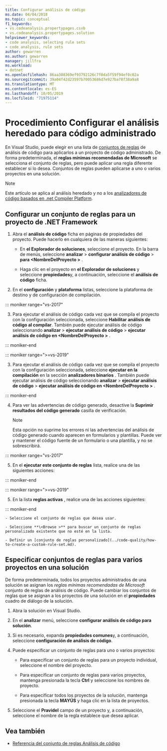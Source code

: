 ```yaml
---
title: Configurar análisis de código
ms.date: 04/04/2018
ms.topic: conceptual
f1_keywords:
- vs.codeanalysis.propertypages.csvb
- vs.codeanalysis.propertypages.solution
helpviewer_keywords:
- code analysis, selecting rule sets
- code analysis, rule sets
author: gewarren
ms.author: gewarren
manager: jillfra
ms.workload:
- dotnet
ms.openlocfilehash: 86aa308369ef93792126c7f8da5f59f94ef0c02a
ms.sourcegitcommit: 39a04f42d23597b70053686d7e927ba78f38a9a8
ms.translationtype: MT
ms.contentlocale: es-ES
ms.lasthandoff: 10/05/2019
ms.locfileid: "71975114"
---
```

# <a name="how-to-configure-legacy-analysis-for-managed-code"></a>Procedimiento Configurar el análisis heredado para código administrado

En Visual Studio, puede elegir en una lista de [conjuntos de reglas](../code-quality/rule-set-reference.md) de análisis de código para aplicarlos a un proyecto de código administrado. De forma predeterminada, el **reglas mínimas recomendadas de Microsoft** se selecciona el conjunto de reglas, pero puede aplicar una regla diferente establecer si lo desea. Conjuntos de reglas pueden aplicarse a uno o varios proyectos en una solución.

> [!NOTE]
> Este artículo se aplica al análisis heredado y no a los [analizadores de código basados en .net Compiler Platform](use-roslyn-analyzers.md).

## <a name="configure-a-rule-set-for-a-net-framework-project"></a>Configurar un conjunto de reglas para un proyecto de .NET Framework

1. Abra el **análisis de código** ficha en páginas de propiedades del proyecto. Puede hacerlo en cualquiera de las maneras siguientes:

   - En **el Explorador de soluciones**, seleccione el proyecto. En la barra de menús, seleccione **analizar** > **configurar análisis de código** > **para \<NombreDelProyecto >** .

   - Haga clic en el proyecto en **el Explorador de soluciones** y seleccione **propiedades**y, a continuación, seleccione el **análisis de código** ficha.

2. En el **configuración** y **plataforma** listas, seleccione la plataforma de destino y de configuración de compilación.

::: moniker range="vs-2017"

3. Para ejecutar el análisis de código cada vez que se compila el proyecto con la configuración seleccionada, seleccione **Habilitar análisis de código al compilar**. También puede ejecutar análisis de código seleccionando **analizar** > **ejecutar análisis de código** > **ejecutar análisis de código en \<NombreDelProyecto >** .

::: moniker-end

::: moniker range=">=vs-2019"

3. Para ejecutar el análisis de código cada vez que se compila el proyecto con la configuración seleccionada, seleccione **ejecutar en la compilación** en la sección **analizadores binarios** . También puede ejecutar análisis de código seleccionando **analizar** > **ejecutar análisis de código** > **ejecutar análisis de código en \<NombreDelProyecto >** .

::: moniker-end

4. Para ver las advertencias de código generado, desactive la **Suprimir resultados del código generado** casilla de verificación.

    > [!NOTE]
    > Esta opción no suprime los errores ni las advertencias del análisis de código generado cuando aparecen en formularios y plantillas. Puede ver y mantener el código fuente de un formulario o una plantilla, y no se sobrescribirá.

::: moniker range="vs-2017"

5. En el **ejecutar este conjunto de reglas** lista, realice una de las siguientes acciones:

::: moniker-end

::: moniker range=">=vs-2019"

5. En la lista **reglas activas** , realice una de las acciones siguientes:

::: moniker-end

    - Seleccione el conjunto de reglas que desea usar.

    - Seleccione **\<Browse >** para buscar un conjunto de reglas personalizado existente que no esté en la lista.

    - Definir un [conjunto de reglas personalizado](../code-quality/how-to-create-a-custom-rule-set.md).

## <a name="specify-rule-sets-for-multiple-projects-in-a-solution"></a>Especificar conjuntos de reglas para varios proyectos en una solución

De forma predeterminada, todos los proyectos administrados de una solución se asignan los *reglas mínimas recomendadas de Microsoft* conjunto de reglas de análisis de código. Puede cambiar los conjuntos de reglas que se asignan a los proyectos de una solución en el **propiedades** cuadro de diálogo de la solución.

1. Abra la solución en Visual Studio.

2. En el **analizar** menú, seleccione **configurar análisis de código para solución**.

3. Si es necesario, expanda **propiedades comunes**y, a continuación, seleccione **configuración de análisis de código**.

4. Puede especificar un conjunto de reglas para uno o varios proyectos:

    - Para especificar un conjunto de reglas para un proyecto individual, seleccione el nombre del proyecto.

    - Para especificar un conjunto de reglas para varios proyectos, mantenga presionada la tecla **Ctrl** y seleccione los nombres de proyecto.

    - Para especificar todos los proyectos de la solución, mantenga presionada la tecla **MAYÚS** y haga clic en la lista de proyectos.

5. Seleccione el **Pravidel** campo de un proyecto y, a continuación, seleccione el nombre de la regla establece que desea aplicar.

## <a name="see-also"></a>Vea también

- [Referencia del conjunto de reglas Análisis de código](../code-quality/rule-set-reference.md)